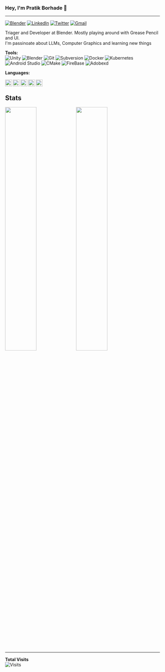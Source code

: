 ### Hey, I'm Pratik Borhade 👋
---
[![Blender](https://img.shields.io/badge/-PratikPB2123-black?style=flat-square&logo=blender&logoColor=white&link=https://twitter.com/PratikPB2123)](https://projects.blender.org/PratikPB2123)
[![LinkedIn](https://img.shields.io/badge/-Pratik%20Borhade-blue?style=flat-square&logo=Linkedin&logoColor=white&link=https://www.linkedin.com/in/pratik-borhade-0620b51b0/)](https://www.linkedin.com/in/pratik-borhade-0620b51b0/)
[![Twitter](https://img.shields.io/badge/-PratikBorhade6-black?style=flat-square&logo=twitter&logoColor=white&link=https://twitter.com/PratikBorhade6)](https://twitter.com/PratikBorhade6)
[![Gmail](https://img.shields.io/badge/-pratikborhade302@gmail.com-c14438?style=flat-square&logo=Gmail&logoColor=white&link=mailto:pratikborhade302@gmail.com)](mailto:pratikborhade302@gmail.com)</br>

Triager and Developer at Blender. Mostly playing around with Grease Pencil and UI. </br>
I'm passinoate about LLMs, Computer Graphics and learning new things </br>

**Tools:** 
</br>
![Unity](https://img.shields.io/badge/-unity-black?style=flat-square&logo=unity)
![Blender](https://img.shields.io/badge/-Blender-black?style=flat-square&logo=blender)
![Git](https://img.shields.io/badge/-Git-grey?style=flat-square&logo=git)
![Subversion](https://img.shields.io/badge/-Subversion-black?style=flat-square&logo=subversion)
![Docker](https://img.shields.io/badge/-Docker-skyblue?style=flat-square&logo=docker)
![Kubernetes](https://img.shields.io/badge/-Kubernetes-black?style=flat-square&logo=kubernetes)
![Android Studio](https://img.shields.io/badge/-Android%20Studio-black?style=flat-square&logo=android)
![CMake](https://img.shields.io/badge/-CMake-red?style=flat-square&logo=cmake)
![FireBase](https://img.shields.io/badge/-FireBase-black?style=flat-square&logo=firebase)
![Adobexd](https://img.shields.io/badge/-AdobeXD-black?style=flat-square&logo=adobexd)
</br>

**Languages:**
</br>

<img align="left" alt="Java" width="22px" src="https://cdn.jsdelivr.net/npm/simple-icons@v3/icons/java.svg" />
<img align="left" alt="c" width="22px" src="https://cdn.jsdelivr.net/npm/simple-icons@v3/icons/c.svg" />
<img align="left" alt="c" width="22px" src="https://cdn.jsdelivr.net/npm/simple-icons@v3/icons/csharp.svg" />
<img align="left" alt="html" width="22px" src="https://cdn.jsdelivr.net/npm/simple-icons@5.15.0/icons/html5.svg" />
<img align="left" alt="css" width="22px" src="https://cdn.jsdelivr.net/npm/simple-icons@5.15.0/icons/css3.svg" />
</br>

**Stats**
---
  <img width="45%" src="https://github-readme-stats.vercel.app/api?username=pratikborhade302&show_icons=true&theme=dark" />
  <img width="45%" src="https://github-readme-streak-stats.herokuapp.com/?user=pratikborhade302&theme=dark" />

---
**Total Visits**  
![Visits](https://profile-counter.glitch.me/{pratikborhade302}/count.svg)
